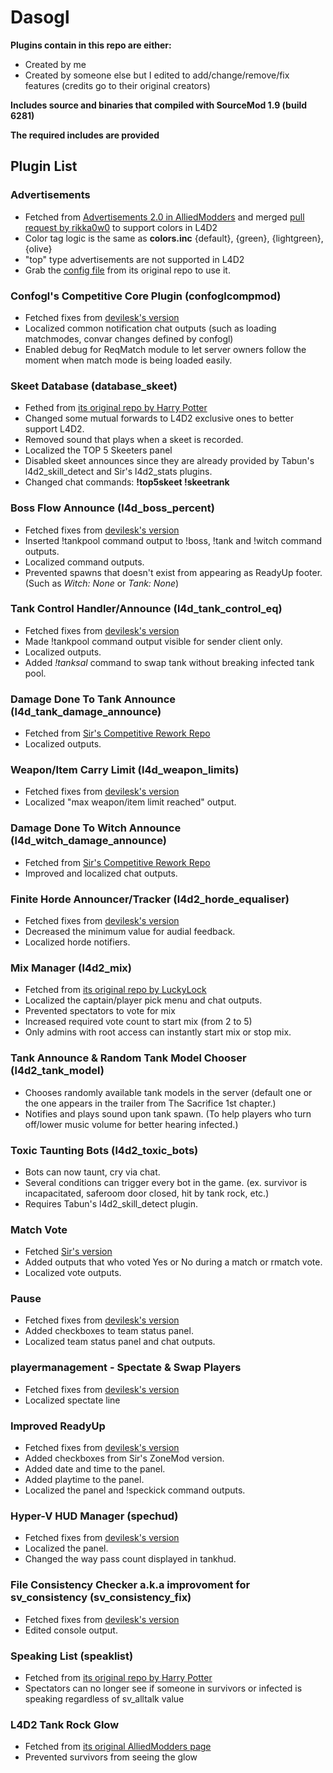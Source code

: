 # Dasogl
**Plugins contain in this repo are either:**
* Created by me
* Created by someone else but I edited to add/change/remove/fix features (credits go to their original creators)

**Includes source and binaries that compiled with SourceMod 1.9 (build 6281)**

**The required includes are provided**

## Plugin List
### Advertisements
* Fetched from [Advertisements 2.0 in AlliedModders](https://forums.alliedmods.net/showthread.php?p=592536) and merged [pull request by rikka0w0](https://github.com/ErikMinekus/sm-advertisements/pull/3) to support colors in L4D2
* Color tag logic is the same as **colors.inc** {default}, {green}, {lightgreen}, {olive}
* "top" type advertisements are not supported in L4D2
* Grab the [config file](https://github.com/ErikMinekus/sm-advertisements/blob/master/addons/sourcemod/configs/advertisements.txt) from its original repo to use it.
### Confogl's Competitive Core Plugin (confoglcompmod)
* Fetched fixes from [devilesk's version](https://github.com/devilesk/rl4d2l-plugins/blob/master/confoglcompmod.sp)
* Localized common notification chat outputs (such as loading matchmodes, convar changes defined by confogl)
* Enabled debug for ReqMatch module to let server owners follow the moment when match mode is being loaded easily.
### Skeet Database (database_skeet)
* Fethed from [its original repo by Harry Potter](https://github.com/fbef0102/L4D1_2-Plugins/tree/master/top)
* Changed some mutual forwards to L4D2 exclusive ones to better support L4D2.
* Removed sound that plays when a skeet is recorded.
* Localized the TOP 5 Skeeters panel
* Disabled skeet announces since they are already provided by Tabun's l4d2_skill_detect and Sir's l4d2_stats plugins.
* Changed chat commands: **!top5skeet !skeetrank**
### Boss Flow Announce (l4d_boss_percent)
* Fetched fixes from [devilesk's version](https://github.com/devilesk/rl4d2l-plugins/blob/master/l4d_boss_percent.sp)
* Inserted !tankpool command output to !boss, !tank and !witch command outputs.
* Localized command outputs.
* Prevented spawns that doesn't exist from appearing as ReadyUp footer. (Such as _Witch: None_ or _Tank: None_)
### Tank Control Handler/Announce (l4d_tank_control_eq)
* Fetched fixes from [devilesk's version](https://github.com/devilesk/rl4d2l-plugins/blob/master/l4d_tank_control_eq.sp)
* Made !tankpool command output visible for sender client only.
* Localized outputs.
* Added _!tanksal_ command to swap tank without breaking infected tank pool.
### Damage Done To Tank Announce (l4d_tank_damage_announce)
* Fetched from [Sir's Competitive Rework Repo](https://github.com/SirPlease/L4D2-Competitive-Rework/blob/master/addons/sourcemod/scripting/l4d_tank_damage_announce.sp)
* Localized outputs.
### Weapon/Item Carry Limit (l4d_weapon_limits)
* Fetched fixes from [devilesk's version](https://github.com/devilesk/rl4d2l-plugins/blob/master/l4d_weapon_limits.sp)
* Localized "max weapon/item limit reached" output.
### Damage Done To Witch Announce (l4d_witch_damage_announce)
* Fetched from [Sir's Competitive Rework Repo](https://github.com/SirPlease/L4D2-Competitive-Rework/blob/master/addons/sourcemod/scripting/l4d_witch_damage_announce.sp)
* Improved and localized chat outputs.
### Finite Horde Announcer/Tracker (l4d2_horde_equaliser)
* Fetched fixes from [devilesk's version](https://github.com/devilesk/rl4d2l-plugins/blob/master/l4d2_horde_equaliser.sp)
* Decreased the minimum value for audial feedback.
* Localized horde notifiers.
### Mix Manager (l4d2_mix)
* Fetched from [its original repo by LuckyLock](https://github.com/LuckyServ/sourcemod-plugins/blob/master/source/l4d2_mix.sp)
* Localized the captain/player pick menu and chat outputs.
* Prevented spectators to vote for mix
* Increased required vote count to start mix (from 2 to 5)
* Only admins with root access can instantly start mix or stop mix.
### Tank Announce & Random Tank Model Chooser (l4d2_tank_model)
* Chooses randomly available tank models in the server (default one or the one appears in the trailer from The Sacrifice 1st chapter.)
* Notifies and plays sound upon tank spawn. (To help players who turn off/lower music volume for better hearing infected.)
### Toxic Taunting Bots (l4d2_toxic_bots)
* Bots can now taunt, cry via chat.
* Several conditions can trigger every bot in the game. (ex. survivor is incapacitated, saferoom door closed, hit by tank rock, etc.)
* Requires Tabun's l4d2_skill_detect plugin.
### Match Vote
* Fetched [Sir's version](https://github.com/SirPlease/SirCoding/blob/master/PublicSourceSP/Old%20(2014%20and%20Earlier)/match_vote.sp)
* Added outputs that who voted Yes or No during a match or rmatch vote.
* Localized vote outputs.
### Pause
* Fetched fixes from [devilesk's version](https://github.com/devilesk/rl4d2l-plugins/blob/master/pause.sp)
* Added checkboxes to team status panel.
* Localized team status panel and chat outputs.
### playermanagement - Spectate & Swap Players
* Fetched fixes from [devilesk's version](https://github.com/devilesk/rl4d2l-plugins/blob/master/playermanagement.sp)
* Localized spectate line
### Improved ReadyUp
* Fetched fixes from [devilesk's version](https://github.com/devilesk/rl4d2l-plugins/blob/master/readyup.sp)
* Added checkboxes from Sir's ZoneMod version.
* Added date and time to the panel.
* Added playtime to the panel.
* Localized the panel and !speckick command outputs.
### Hyper-V HUD Manager (spechud)
* Fetched fixes from [devilesk's version](https://github.com/devilesk/rl4d2l-plugins/blob/master/spechud.sp)
* Localized the panel.
* Changed the way pass count displayed in tankhud.
### File Consistency Checker a.k.a improvoment for sv_consistency (sv_consistency_fix)
* Fetched fixes from [devilesk's version](https://github.com/devilesk/rl4d2l-plugins/blob/master/sv_consistency_fix.sp)
* Edited console output.
### Speaking List (speaklist)
* Fetched from [its original repo by Harry Potter](https://github.com/fbef0102/L4D1-Competitive-Plugins/tree/master/SpeakingList)
* Spectators can no longer see if someone in survivors or infected is speaking regardless of sv_alltalk value
### L4D2 Tank Rock Glow
* Fetched from [its original AlliedModders page](https://forums.alliedmods.net/showthread.php?p=2675889)
* Prevented survivors from seeing the glow
